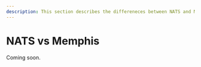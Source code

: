 ```yaml
---
description: This section describes the differeneces between NATS and Memphis
---
```


# NATS vs Memphis

Coming soon.
